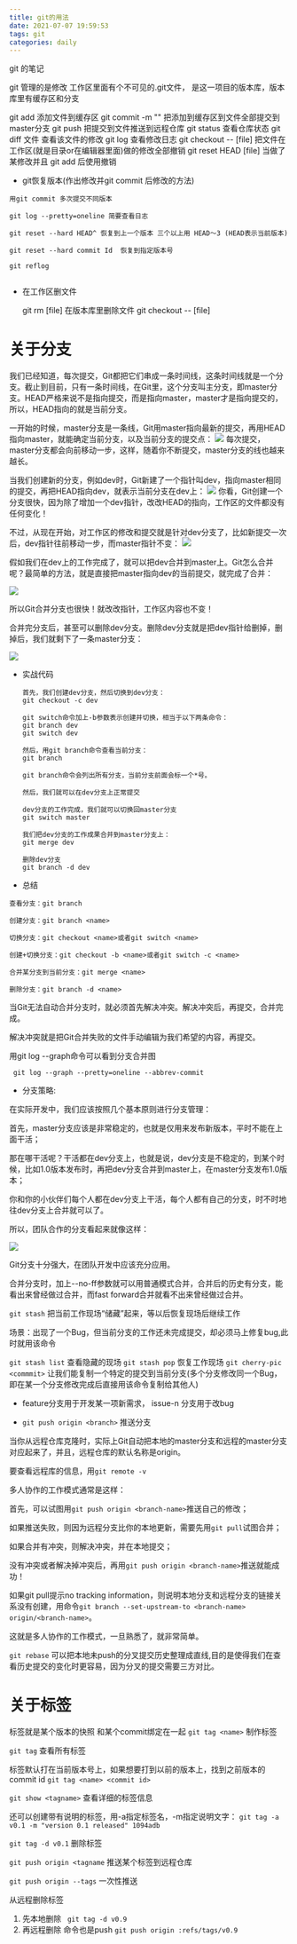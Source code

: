 ```yaml
---
title: git的用法
date: 2021-07-07 19:59:53
tags: git
categories: daily
---
```


git 的笔记
<!--more-->
git 管理的是修改
工作区里面有个不可见的.git文件， 是这一项目的版本库，版本库里有缓存区和分支

git add 添加文件到缓存区
git commit -m "" 把添加到缓存区到文件全部提交到master分支
git push 把提交到文件推送到远程仓库
git status 查看仓库状态
git diff 文件 查看该文件的修改
git log 查看修改日志
git checkout -- [file] 把文件在工作区(就是目录or在编辑器里面)做的修改全部撤销
git reset HEAD [file] 当做了某修改并且 git add 后使用撤销

+ git恢复版本(作出修改并git commit 后修改的方法)
```
用git commit 多次提交不同版本

git log --pretty=oneline 简要查看日志

git reset --hard HEAD^ 恢复到上一个版本 三个以上用 HEAD～3 (HEAD表示当前版本)

git reset --hard commit Id  恢复到指定版本号

git reflog 


```

+ 在工作区删文件

    git rm [file] 在版本库里删除文件
    git checkout -- [file] 

    
# 关于分支
我们已经知道，每次提交，Git都把它们串成一条时间线，这条时间线就是一个分支。截止到目前，只有一条时间线，在Git里，这个分支叫主分支，即master分支。HEAD严格来说不是指向提交，而是指向master，master才是指向提交的，所以，HEAD指向的就是当前分支。

一开始的时候，master分支是一条线，Git用master指向最新的提交，再用HEAD指向master，就能确定当前分支，以及当前分支的提交点：
![](./git的用法/0.png)
每次提交，master分支都会向前移动一步，这样，随着你不断提交，master分支的线也越来越长。

当我们创建新的分支，例如dev时，Git新建了一个指针叫dev，指向master相同的提交，再把HEAD指向dev，就表示当前分支在dev上：
![](git的用法/l.png)
你看，Git创建一个分支很快，因为除了增加一个dev指针，改改HEAD的指向，工作区的文件都没有任何变化！

不过，从现在开始，对工作区的修改和提交就是针对dev分支了，比如新提交一次后，dev指针往前移动一步，而master指针不变：
![](git的用法/l-1.png)

假如我们在dev上的工作完成了，就可以把dev合并到master上。Git怎么合并呢？最简单的方法，就是直接把master指向dev的当前提交，就完成了合并：

![](git的用法/0-1.png)

所以Git合并分支也很快！就改改指针，工作区内容也不变！

合并完分支后，甚至可以删除dev分支。删除dev分支就是把dev指针给删掉，删掉后，我们就剩下了一条master分支：

![](git的用法/0-2.png)

+ 实战代码

    ```
    首先，我们创建dev分支，然后切换到dev分支：
    git checkout -c dev

    git switch命令加上-b参数表示创建并切换，相当于以下两条命令：
    git branch dev
    git switch dev

    然后，用git branch命令查看当前分支：
    git branch

    git branch命令会列出所有分支，当前分支前面会标一个*号。

    然后，我们就可以在dev分支上正常提交

    dev分支的工作完成，我们就可以切换回master分支
    git switch master

    我们把dev分支的工作成果合并到master分支上：
    git merge dev

    删除dev分支
    git branch -d dev
    ```

+ 总结

```
查看分支：git branch

创建分支：git branch <name>

切换分支：git checkout <name>或者git switch <name>

创建+切换分支：git checkout -b <name>或者git switch -c <name>

合并某分支到当前分支：git merge <name>

删除分支：git branch -d <name>

```

当Git无法自动合并分支时，就必须首先解决冲突。解决冲突后，再提交，合并完成。

解决冲突就是把Git合并失败的文件手动编辑为我们希望的内容，再提交。

用git log --graph命令可以看到分支合并图

` git log --graph --pretty=oneline --abbrev-commit`

+ 分支策略:


在实际开发中，我们应该按照几个基本原则进行分支管理：

首先，master分支应该是非常稳定的，也就是仅用来发布新版本，平时不能在上面干活；

那在哪干活呢？干活都在dev分支上，也就是说，dev分支是不稳定的，到某个时候，比如1.0版本发布时，再把dev分支合并到master上，在master分支发布1.0版本；

你和你的小伙伴们每个人都在dev分支上干活，每个人都有自己的分支，时不时地往dev分支上合并就可以了。

所以，团队合作的分支看起来就像这样：

![](git的用法/0-3.png)

Git分支十分强大，在团队开发中应该充分应用。

合并分支时，加上--no-ff参数就可以用普通模式合并，合并后的历史有分支，能看出来曾经做过合并，而fast forward合并就看不出来曾经做过合并。


 `git stash` 把当前工作现场“储藏”起来，等以后恢复现场后继续工作

 场景：出现了一个Bug，但当前分支的工作还未完成提交，却必须马上修复bug,此时就用该命令

`git stash list` 查看隐藏的现场
`git stash pop` 恢复工作现场
`git cherry-pic <commmit>` 让我们能复制一个特定的提交到当前分支(多个分支修改同一个Bug，即在某一个分支修改完成后直接用该命令复制给其他人)

+ feature分支用于开发某一项新需求， issue-n 分支用于改bug

+ `git push origin <branch>` 推送分支

当你从远程仓库克隆时，实际上Git自动把本地的master分支和远程的master分支对应起来了，并且，远程仓库的默认名称是origin。

要查看远程库的信息，用`git remote -v`

多人协作的工作模式通常是这样：

首先，可以试图用`git push origin <branch-name>`推送自己的修改；

如果推送失败，则因为远程分支比你的本地更新，需要先用`git pull`试图合并；

如果合并有冲突，则解决冲突，并在本地提交；

没有冲突或者解决掉冲突后，再用`git push origin <branch-name>`推送就能成功！

如果git pull提示no tracking information，则说明本地分支和远程分支的链接关系没有创建，用命令`git branch --set-upstream-to <branch-name> origin/<branch-name>`。

这就是多人协作的工作模式，一旦熟悉了，就非常简单。

`git rebase` 可以把本地未push的分叉提交历史整理成直线,目的是使得我们在查看历史提交的变化时更容易，因为分叉的提交需要三方对比。


# 关于标签
标签就是某个版本的快照 和某个commit绑定在一起
`git tag <name>` 制作标签

`git tag` 查看所有标签

标签默认打在当前版本号上，如果想要打到以前的版本上，找到之前版本的commit id `git tag <name> <commit id>`

`git show <tagname>` 查看详细的标签信息

还可以创建带有说明的标签，用-a指定标签名，-m指定说明文字：
`git tag -a v0.1 -m "version 0.1 released" 1094adb`

`git tag -d v0.1` 删除标签

`git push origin <tagname` 推送某个标签到远程仓库

`git push origin --tags` 一次性推送

从远程删除标签
1. 先本地删除 ` git tag -d v0.9`
2. 再远程删除 命令也是push `git push origin :refs/tags/v0.9`


